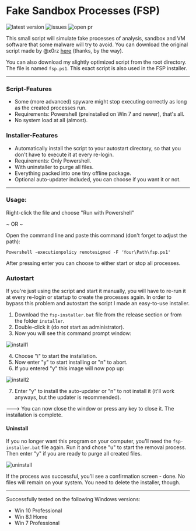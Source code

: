 # Fake Sandbox Processes (FSP)
![latest version](https://img.shields.io/github/release/NuclearPhoenixx/fake-sandbox.svg?style=for-the-badge) ![issues](https://img.shields.io/github/issues/NuclearPhoenixx/fake-sandbox.svg?style=for-the-badge) ![open pr](https://img.shields.io/github/issues-pr-raw/NuclearPhoenixx/fake-sandbox.svg?style=for-the-badge)

This small script will simulate fake processes of analysis, sandbox and VM software that some malware will try to avoid.
You can download the original script made by @x0rz [here](https://gist.github.com/x0rz/e8b36fee33b87aa7e4e5dfd4c0cfc1a6) (thanks, by the way).

You can also download my slightly optimized script from the root directory. The file is named ```fsp.ps1```. This exact script is also used in the FSP installer.

---

### Script-Features

* Some (more advanced) spyware might stop executing correctly as long as the created processes run.
* Requirements: Powershell (preinstalled on Win 7 and newer), that's all.
* No system load at all (almost).

### Installer-Features

* Automatically install the script to your autostart directory, so that you don't have to execute it at every re-login.
* Requirements: Only Powershell.
* With uninstaller to purge all files.
* Everything packed into one tiny offline package.
* Optional auto-updater included, you can choose if you want it or not.

---

### Usage:

Right-click the file and choose "Run with Powershell"

~ OR ~

Open the command line and paste this command (don't forget to adjust the path):

```Powershell -executionpolicy remotesigned -F 'Your\Path\fsp.ps1'```

After pressing enter you can choose to either start or stop all processes.

### Autostart

If you're just using the script and start it manually, you will have to re-run it at every re-login or startup to create the processes again.
In order to bypass this problem and autostart the script I made an easy-to-use installer.

1. Download the ```fsp-installer.bat``` file from the release section or from the folder ```installer```.
2. Double-click it (do _not_ start as administrator).
3. Now you will see this command prompt window:

![install1](screenshots/install.png)

4. Choose "i" to start the installation.
5. Now enter "y" to start installing or "n" to abort.
6. If you entered "y" this image will now pop up:

![install2](screenshots/install2.png)

7. Enter "y" to install the auto-updater or "n" to not install it (it'll work anyways, but the updater is recommended).

---> You can now close the window or press any key to close it. The installation is complete.

#### Uninstall

If you no longer want this program on your computer, you'll need the ```fsp-installer.bat``` file again.
Run it and chose "u" to start the removal process. Then enter "y" if you are ready to purge all created files.

![uninstall](screenshots/uninstall.png)

If the process was successful, you'll see a confirmation screen - done. No files will remain on your system. You need to delete the installer, though.

---

Successfully tested on the following Windows versions:

* Win 10 Professional
* Win 8.1 Home
* Win 7 Professional
